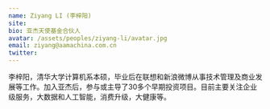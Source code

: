 ```yaml
---
name: Ziyang LI (李梓阳)
site: 
bio: 亚杰天使基金合伙人
avatar: /assets/peoples/ziyang-li/avatar.jpg
email: ziyang@aamachina.com.cn
twitter: 
---
```


李梓阳，清华大学计算机系本硕，毕业后在联想和新浪微博从事技术管理及商业发展等工作。加入亚杰后，参与或主导了30多个早期投资项目。目前主要关注企业级服务，大数据和人工智能，消费升级，大健康等。
